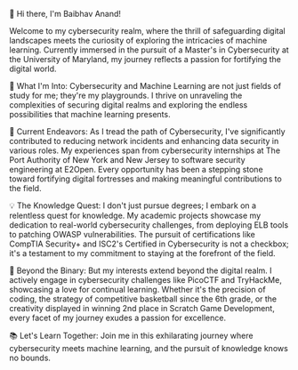 👋 Hi there, I'm Baibhav Anand!

Welcome to my cybersecurity realm, where the thrill of safeguarding digital landscapes meets the curiosity of exploring the intricacies of machine learning. Currently immersed in the pursuit of a Master's in Cybersecurity at the University of Maryland, my journey reflects a passion for fortifying the digital world.

👀 What I'm Into:
Cybersecurity and Machine Learning are not just fields of study for me; they're my playgrounds. I thrive on unraveling the complexities of securing digital realms and exploring the endless possibilities that machine learning presents.

🌱 Current Endeavors:
As I tread the path of Cybersecurity, I've significantly contributed to reducing network incidents and enhancing data security in various roles. My experiences span from cybersecurity internships at The Port Authority of New York and New Jersey to software security engineering at E2Open. Every opportunity has been a stepping stone toward fortifying digital fortresses and making meaningful contributions to the field.

💡 The Knowledge Quest:
I don't just pursue degrees; I embark on a relentless quest for knowledge. My academic projects showcase my dedication to real-world cybersecurity challenges, from deploying ELB tools to patching OWASP vulnerabilities. The pursuit of certifications like CompTIA Security+ and ISC2's Certified in Cybersecurity is not a checkbox; it's a testament to my commitment to staying at the forefront of the field.

🚀 Beyond the Binary:
But my interests extend beyond the digital realm. I actively engage in cybersecurity challenges like PicoCTF and TryHackMe, showcasing a love for continual learning. Whether it's the precision of coding, the strategy of competitive basketball since the 6th grade, or the creativity displayed in winning 2nd place in Scratch Game Development, every facet of my journey exudes a passion for excellence.

📚 Let's Learn Together:
Join me in this exhilarating journey where cybersecurity meets machine learning, and the pursuit of knowledge knows no bounds.


<!---
baibhav09/baibhav09 is a ✨ special ✨ repository because its `README.md` (this file) appears on your GitHub profile.
You can click the Preview link to take a look at your changes.
--->
